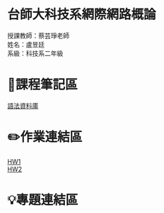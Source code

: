# 台師大科技系網際網路概論 
授課教師：蔡芸琤老師   
姓名：盧昱廷   
系級：科技系二年級 
# 📖課程筆記區
[語法資料庫](https://www.w3schools.com/html/html_elements.asp)
# ✏️作業連結區
[HW1](https://dniellu.github.io/My-web/)  
[HW2](https://youtu.be/fJXpzXIm_Ho)
# 💡專題連結區  
